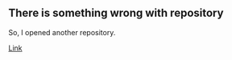 ## There is something wrong with repository

So, I opened another repository.

[Link](www.github.com/thaoeu/.config) 
